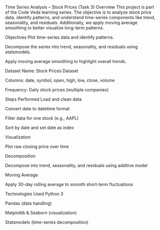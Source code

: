 Time Series Analysis – Stock Prices (Task 3)
Overview
This project is part of the Code Veda learning series. The objective is to analyze stock price data, identify patterns, and understand time-series components like trend, seasonality, and residuals. Additionally, we apply moving average smoothing to better visualize long-term patterns.

Objectives
Plot time-series data and identify patterns.

Decompose the series into trend, seasonality, and residuals using statsmodels.

Apply moving average smoothing to highlight overall trends.

Dataset
Name: Stock Prices Dataset

Columns: date, symbol, open, high, low, close, volume

Frequency: Daily stock prices (multiple companies)

Steps Performed
Load and clean data

Convert date to datetime format

Filter data for one stock (e.g., AAPL)

Sort by date and set date as index

Visualization

Plot raw closing price over time

Decomposition

Decompose into trend, seasonality, and residuals using additive model

Moving Average

Apply 30-day rolling average to smooth short-term fluctuations

Technologies Used
Python 3

Pandas (data handling)

Matplotlib & Seaborn (visualization)

Statsmodels (time-series decomposition)

